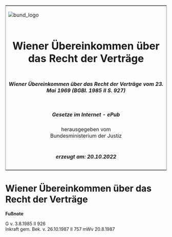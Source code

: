 <span id="DECKBLATT.html"></span>

<table border="0" frame="border" width="100%">

<tr valign="top">

<td align="left">

![bund\_logo](BfJ_2021_Web_de_de.gif)

</td>

<td align="right">

 

</td>

</tr>

<tr align="center" valign="middle">

<td colspan="2">

# Wiener Übereinkommen über das Recht der Verträge

</td>

</tr>

<tr align="center" valign="middle">

<td colspan="2">

##### Wiener Übereinkommen über das Recht der Verträge vom 23. Mai 1969 (BGBl. 1985 II S. 927)

</td>

</tr>

<tr align="center" valign="middle">

<td colspan="2">

  
  

##### Gesetze im Internet - ePub  
  
herausgegeben vom  
Bundesministerium der Justiz

</td>

</tr>

<tr align="center" valign="bottom">

<td colspan="2">

  
  

##### erzeugt am: 20.10.2022

</td>

</tr>

</table>

<span id="BJNR209270985.html"></span>

# Wiener Übereinkommen über das Recht der Verträge

<div>

  
**Fußnote**

<div class="jnhtml">

<div>

<div class="jurAbsatz">

G v. 3.8.1985 II 926  
Inkraft gem. Bek. v. 26.10.1987 II 757 mWv 20.8.1987

</div>

</div>

</div>

</div>
